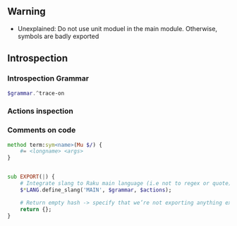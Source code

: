 ## Warning

* Unexplained: Do not use unit moduel in the main module. Otherwise, symbols are badly exported


## Introspection

### Introspection Grammar

```raku
$grammar.^trace-on
```

### Actions inspection


### Comments on code

```raku
method term:sym<name>(Mu $/) {
    #= <longname> <args>
}


sub EXPORT(|) {
    # Integrate slang to Raku main language (i.e not to regex or quote)
    $*LANG.define_slang('MAIN', $grammar, $actions);

    # Return empty hash -> specify that we’re not exporting anything extra
    return {};
}
```
